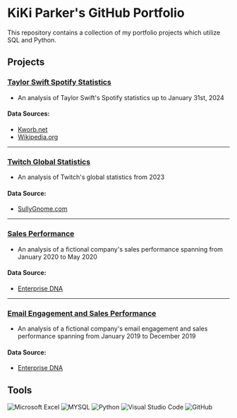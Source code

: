 # KiKi Parker's GitHub Portfolio
This repository contains a collection of my portfolio projects which utilize SQL and Python.
## Projects
### [Taylor Swift Spotify Statistics](https://github.com/kiki-d-parker/SQL_Portfolio/blob/main/Taylor_Swift_Spotify_Statistics/Taylor_Swift_Spotify_Statistics_Queries.md)
* An analysis of Taylor Swift's Spotify statistics up to January 31st, 2024
#### Data Sources:
* [Kworb.net](https://kworb.net)
* [Wikipedia.org](https://www.wikipedia.org)
---
### [Twitch Global Statistics](https://github.com/kiki-d-parker/SQL_Portfolio/blob/main/Twitch_Global_Statistics/Twitch_Global_Statistics_Queries.md)
* An analysis of Twitch's global statistics from 2023
#### Data Source:
* [SullyGnome.com](https://sullygnome.com/)
---
### [Sales Performance](https://github.com/kiki-d-parker/SQL_Portfolio/blob/main/Sales_Performance/Sales_Performance_Queries.md)
* An analysis of a fictional company's sales performance spanning from January 2020 to May 2020
#### Data Source:
* [Enterprise DNA](https://forum.enterprisedna.co/t/power-bi-builds-1-executive-sales-report/7705)
---
### [Email Engagement and Sales Performance](https://github.com/kiki-d-parker/SQL_Portfolio/blob/main/Email_Engagement_and_Sales_Performance/Email_Engagement_and_Sales_Performance_Queries.md)
* An analysis of a fictional company's email engagement and sales performance spanning from January 2019 to December 2019
#### Data Source:
* [Enterprise DNA](https://forum.enterprisedna.co/t/power-bi-builds-2-customer-insight/8074)
## Tools
![Microsoft Excel](https://img.shields.io/badge/Microsoft_Excel-217346?style=for-the-badge&logo=microsoft-excel&logoColor=white)
![MYSQL](https://img.shields.io/badge/MySQL-005C84?style=for-the-badge&logo=mysql&logoColor=white)
![Python](https://img.shields.io/badge/python-3670A0?style=for-the-badge&logo=python&logoColor=ffdd54)
![Visual Studio Code](https://img.shields.io/badge/Visual%20Studio%20Code-0078d7.svg?style=for-the-badge&logo=visual-studio-code&logoColor=white)
![GitHub](https://img.shields.io/badge/github-%23121011.svg?style=for-the-badge&logo=github&logoColor=white)
